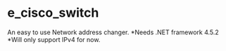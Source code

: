 # e_cisco_switch
An easy to use Network address changer.
*Needs .NET framework 4.5.2
*Will only support IPv4 for now.
